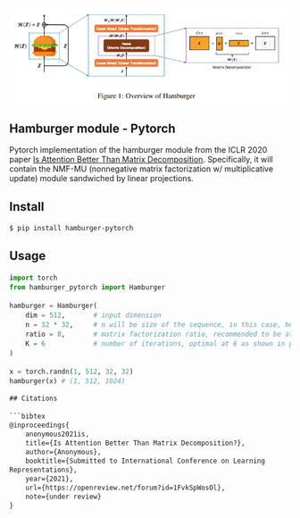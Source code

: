 <img src="./hamburger.png" width="500px"></img>

## Hamburger module - Pytorch

Pytorch implementation of the hamburger module from the ICLR 2020 paper <a href="https://openreview.net/forum?id=1FvkSpWosOl">Is Attention Better Than Matrix Decomposition</a>. Specifically, it will contain the NMF-MU (nonnegative matrix factorization w/ multiplicative update) module sandwiched by linear projections.

## Install

```bash
$ pip install hamburger-pytorch
```

## Usage

```python
import torch
from hamburger_pytorch import Hamburger

hamburger = Hamburger(
    dim = 512,       # input dimension
    n = 32 * 32,     # n will be size of the sequence, in this case, height times width of the images
    ratio = 8,       # matrix factorization ratio, recommended to be at 8
    K = 6            # number of iterations, optimal at 6 as shown in paper
)

x = torch.randn(1, 512, 32, 32)
hamburger(x) # (1, 512, 1024)
```

```
## Citations

```bibtex
@inproceedings{
    anonymous2021is,
    title={Is Attention Better Than Matrix Decomposition?},
    author={Anonymous},
    booktitle={Submitted to International Conference on Learning Representations},
    year={2021},
    url={https://openreview.net/forum?id=1FvkSpWosOl},
    note={under review}
}
```
